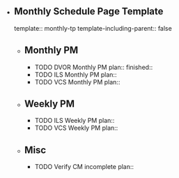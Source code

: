 - ## Monthly Schedule Page Template
  template:: monthly-tp
  template-including-parent:: false
	- ## Monthly PM
		- TODO DVOR Monthly PM
		  plan:: 
		  finished::
		- TODO ILS Monthly PM
		  plan::
		- TODO VCS Monthly PM
		  plan::
	- ## Weekly PM
		- TODO ILS Weekly PM
		  plan::
		- TODO VCS Weekly PM
		  plan::
	- ## Misc
		- TODO Verify CM incomplete
		  plan::